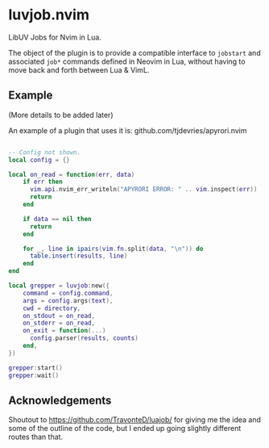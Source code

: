 # luvjob.nvim

LibUV Jobs for Nvim in Lua.

The object of the plugin is to provide a compatible interface to `jobstart` and associated `job*` commands defined in Neovim in Lua, without having to move back and forth between Lua & VimL.


## Example

(More details to be added later)

An example of a plugin that uses it is: github.com/tjdevries/apyrori.nvim

```lua

-- Config not shown.
local config = {}

local on_read = function(err, data)
    if err then
      vim.api.nvim_err_writeln("APYRORI ERROR: " .. vim.inspect(err))
      return
    end

    if data == nil then
      return
    end

    for _, line in ipairs(vim.fn.split(data, "\n")) do
      table.insert(results, line)
    end
end

local grepper = luvjob:new({
    command = config.command,
    args = config.args(text),
    cwd = directory,
    on_stdout = on_read,
    on_stderr = on_read,
    on_exit = function(...)
      config.parser(results, counts)
    end,
})

grepper:start()
grepper:wait()

```


## Acknowledgements

Shoutout to https://github.com/TravonteD/luajob/ for giving me the idea and some of the outline of the code, but I ended up going slightly different routes than that.

